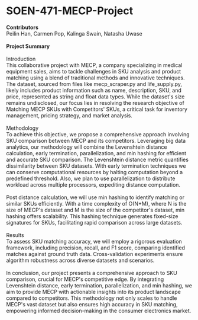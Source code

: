 # SOEN-471-MECP-Project <br>
<b> Contributors </b> <br>
Peilin Han, Carmen Pop, Kalinga Swain, Natasha Uwase <br><br>
<b>                                Project Summary </b> <br><br>
Introduction<br>
This collaborative project with MECP, a company specializing in medical equipment sales, aims to tackle challenges in SKU analysis and product matching using a blend of traditional methods and innovative techniques. The dataset, sourced from files like mecp_scraper.py and life_supply.py, likely includes product information such as name, description, SKU, and price, represented as string and float data types. While the dataset's size remains undisclosed, our focus lies in resolving the research objective of Matching MECP SKUs with Competitors' SKUs, a critical task for inventory management, pricing strategy, and market analysis.<br><br>
Methodology<br>
To achieve this objective, we propose a comprehensive approach involving SKU comparison between MECP and its competitors. Leveraging big data analytics, our methodology will combine the Levenshtein distance calculation, early termination, parallelization, and min hashing for efficient and accurate SKU comparison. The Levenshtein distance metric quantifies dissimilarity between SKU datasets. With early termination techniques we can conserve computational resources by halting computation beyond a predefined threshold. Also, we plan to use parallelization to distribute workload across multiple processors, expediting distance computation.<br><br>
Post distance calculation, we will use min hashing to identify matching or similar SKUs efficiently. With a time complexity of O(N+M), where N is the size of MECP's dataset and M is the size of the competitor's dataset, min hashing offers scalability. This hashing technique generates fixed-size signatures for SKUs, facilitating rapid comparison across large datasets.<br><br>
Results<br>
To assess SKU matching accuracy, we will employ a rigorous evaluation framework, including precision, recall, and F1 score, comparing identified matches against ground truth data. Cross-validation experiments ensure algorithm robustness across diverse datasets and scenarios.<br><br>
In conclusion, our project presents a comprehensive approach to SKU comparison, crucial for MECP's competitive edge. By integrating Levenshtein distance, early termination, parallelization, and min hashing, we aim to provide MECP with actionable insights into its product landscape compared to competitors. This methodology not only scales to handle MECP's vast dataset but also ensures high accuracy in SKU matching, empowering informed decision-making in the consumer electronics market.
